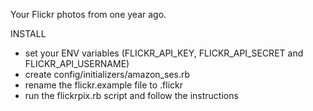 Your Flickr photos from one year ago.

INSTALL

- set your ENV variables (FLICKR_API_KEY, FLICKR_API_SECRET and FLICKR_API_USERNAME)
- create config/initializers/amazon_ses.rb 
- rename the flickr.example file to .flickr
- run the flickrpix.rb script and follow the instructions
